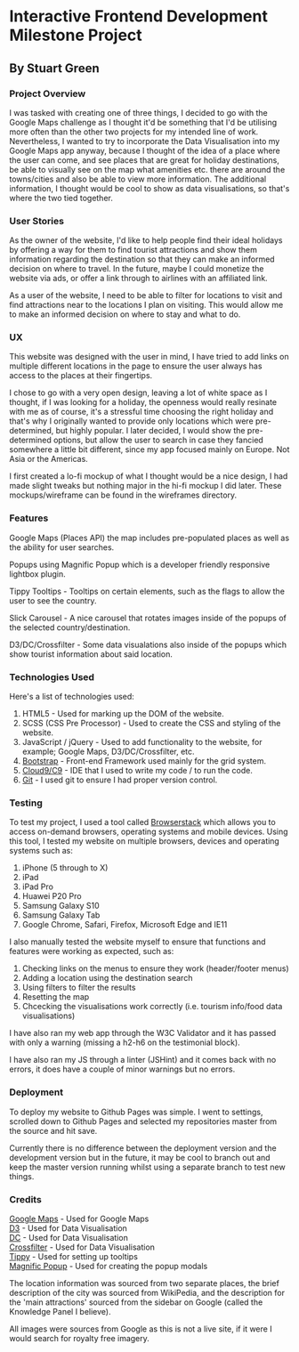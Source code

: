 # Interactive Frontend Development Milestone Project
## By Stuart Green

### Project Overview
I was tasked with creating one of three things, I decided to go with the Google Maps challenge as I thought it'd be something that I'd be utilising more often than the other two projects for my intended line of work. Nevertheless, I wanted to try to incorporate the Data Visualisation into my Google Maps app anyway, because I thought of the idea of a place where the user can come, and see places that are great for holiday destinations, be able to visually see on the map what amenities etc. there are around the towns/cities and also be able to view more information. The additional information, I thought would be cool to show as data visualisations, so that's where the two tied together.

### User Stories
As the owner of the website, I'd like to help people find their ideal holidays by offering a way for them to find tourist attractions and show them information regarding the destination so that they can make an informed decision on where to travel. In the future, maybe I could monetize the website via ads, or offer a link through to airlines with an affiliated link.

As a user of the website, I need to be able to filter for locations to visit and find attractions near to the locations I plan on visiting. This would allow me to make an informed decision on where to stay and what to do.

### UX
This website was designed with the user in mind, I have tried to add links on multiple different locations in the page to ensure the user always has access to the places at their fingertips.

I chose to go with a very open design, leaving a lot of white space as I thought, if I was looking for a holiday, the openness would really resinate with me as of course, it's a stressful time choosing the right holiday and that's why I originally wanted to provide only locations which were pre-determined, but highly popular. I later decided, I would show the pre-determined options, but allow the user to search in case they fancied somewhere a little bit different, since my app focused mainly on Europe. Not Asia or the Americas.

I first created a lo-fi mockup of what I thought would be a nice design, I had made slight tweaks but nothing major in the hi-fi mockup I did later. These mockups/wireframe can be found in the wireframes directory.

### Features
Google Maps (Places API) the map includes pre-populated places as well as the ability for user searches.

Popups using Magnific Popup which is a developer friendly responsive lightbox plugin.

Tippy Tooltips - Tooltips on certain elements, such as the flags to allow the user to see the country.

Slick Carousel - A nice carousel that rotates images inside of the popups of the selected country/destination.

D3/DC/Crossfilter - Some data visualations also inside of the popups which show tourist information about said location.

### Technologies Used
Here's a list of technologies used:

1. HTML5 - Used for marking up the DOM of the website.
2. SCSS (CSS Pre Processor) - Used to create the CSS and styling of the website.
3. JavaScript / jQuery - Used to add functionality to the website, for example; Google Maps, D3/DC/Crossfilter, etc.
4. [Bootstrap](https://getbootstrap.com/) - Front-end Framework used mainly for the grid system.
5. [Cloud9/C9](https://c9.io) - IDE that I used to write my code / to run the code.
6. [Git](https://git-scm.com/) - I used git to ensure I had proper version control.

### Testing
To test my project, I used a tool called [Browserstack]() which allows you to access on-demand browsers, operating systems and mobile devices. Using this tool, I tested my website on multiple browsers, devices and operating systems such as:

1. iPhone (5 through to X)
2. iPad
3. iPad Pro
4. Huawei P20 Pro
5. Samsung Galaxy S10
6. Samsung Galaxy Tab
7. Google Chrome, Safari, Firefox, Microsoft Edge and IE11

I also manually tested the website myself to ensure that functions and features were working as expected, such as:

1. Checking links on the menus to ensure they work (header/footer menus)
2. Adding a location using the destination search
3. Using filters to filter the results
4. Resetting the map
5. Chcecking the visualisations work correctly (i.e. tourism info/food data visualisations)

I have also ran my web app through the W3C Validator and it has passed with only a warning (missing a h2-h6 on the testimonial block).

I have also ran my JS through a linter (JSHint) and it comes back with no errors, it does have a couple of minor warnings but no errors.

### Deployment
To deploy my website to Github Pages was simple. I went to settings, scrolled down to Github Pages and selected my repositories master from the source and hit save.

Currently there is no difference between the deployment version and the development version but in the future, it may be cool to branch out and keep the master version running whilst using a separate branch to test new things.

### Credits
[Google Maps](https://developers.google.com/maps/documentation/) - Used for Google Maps  
[D3](https://d3js.org/) - Used for Data Visualisation  
[DC](https://dc-js.github.io/dc.js/) - Used for Data Visualisation  
[Crossfilter](https://square.github.io/crossfilter/) - Used for Data Visualisation  
[Tippy](https://atomiks.github.io/tippyjs/) - Used for setting up tooltips  
[Magnific Popup](https://dimsemenov.com/plugins/magnific-popup/) - Used for creating the popup modals  

The location information was sourced from two separate places, the brief description of the city was sourced from WikiPedia, and the description for the 'main attractions' sourced from the sidebar on Google (called the Knowledge Panel I believe).

All images were sources from Google as this is not a live site, if it were I would search for royalty free imagery.